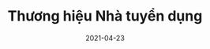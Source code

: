 ---
title: Thương hiệu Nhà tuyển dụng
description: Anphabe đồng hành cùng doanh nghiệp dựng xây Thương hiệu Nhà tuyển dụng vững mạnh
draft: false
date: 2021-04-23
aliases: 
    - /thuong-hieu-nha-tuyen-dung.html
layout: "thuong-hieu-nha-tuyen-dung"

---